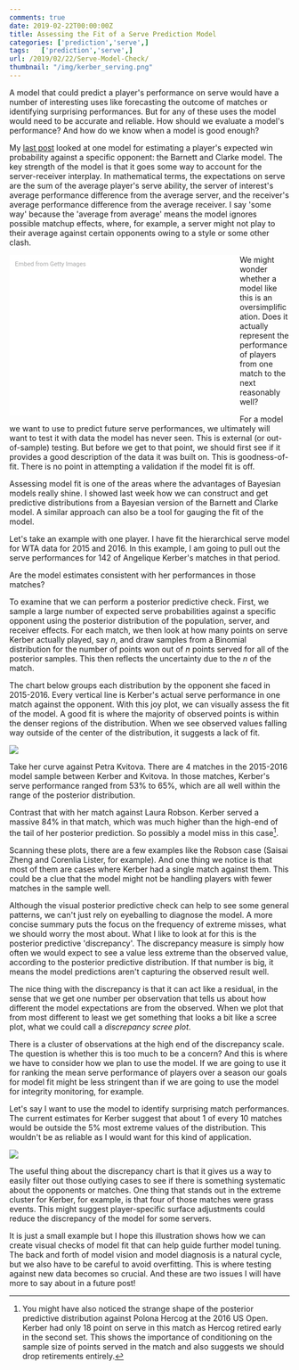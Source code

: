 ```yaml
---
comments: true
date: 2019-02-22T00:00:00Z
title: Assessing the Fit of a Serve Prediction Model 
categories: ['prediction','serve',]
tags:   ['prediction','serve',]
url: /2019/02/22/Serve-Model-Check/
thumbnail: "/img/kerber_serving.png"
---
```


A model that could predict a player's performance on serve would have a number of interesting uses like forecasting the outcome of matches or identifying surprising performances. But for any of these uses the model would need to be accurate and reliable. How should we evaluate a model's performance? And how do we know when a model is good enough?

<!--more-->

My [last post](http://on-the-t.com/2019/02/15/serve-prediction-interval/) looked at one model for estimating a player's expected win probability against a specific opponent: the Barnett and Clarke model. The key strength of the model is that it goes some way to account for the server-receiver interplay. In mathematical terms, the expectations on serve are the sum of the average player's serve ability, the server of interest's average performance difference from the average server, and the receiver's average performance difference from the average receiver. I say 'some way' because the 'average from average' means the model ignores possible matchup effects, where, for example, a server might not play to their average against certain opponents owing to a style or some other clash. 

<div class="getty embed image" style="background-color:#fff;display:inline-block;font-family:Roboto,sans-serif;color:#a7a7a7;font-size:11px;width:100%;max-width:394px;float:left;padding:2%;"><div style="padding:0;margin:0;text-align:left;"><a href="http://www.gettyimages.com.au/detail/966114816" target="_blank" style="color:#a7a7a7;text-decoration:none;font-weight:normal !important;border:none;display:inline-block;">Embed from Getty Images</a></div><div style="overflow:hidden;position:relative;height:0;padding:64.98316% 0 0 0;width:100%;"><iframe src="//embed.gettyimages.com/embed/966114816?et=e_DkQoVBSSdLvZNccGOLkQ&tld=com.au&sig=HpeIwstH5s9g4797xbpUjh4zcYgey44j9LFCr80C_Vs=&caption=true&ver=1" scrolling="no" frameborder="0" width="594" height="386" style="display:inline-block;position:absolute;top:0;left:0;width:100%;height:100%;margin:0;"></iframe></div></div>

We might wonder whether a model like this is an oversimplification. Does it actually represent the performance of players from one match to the next reasonably well?

For a model we want to use to predict future serve performances, we ultimately will want to test it with data the model has never seen. This is external (or out-of-sample) testing. But before we get to that point, we should first see if it provides a good description of the data it was built on. This is goodness-of-fit. There is no point in attempting a validation if the model fit is off. 

Assessing model fit is one of the areas where the advantages of Bayesian models really shine. I showed last week how we can construct and get predictive distributions from a Bayesian version of the Barnett and Clarke model. A similar approach can also be a tool for gauging the fit of the model. 

Let's take an example with one player. I have fit the hierarchical serve model for WTA data for 2015 and 2016. In this example, I am going to pull out the serve performances for 142 of Angelique Kerber's matches in that period. 

Are the model estimates consistent with her performances in those matches?

To examine that we can perform a posterior predictive check. First, we sample a large number of expected serve probabilities against a specific opponent using the posterior distribution of the population, server, and receiver effects. For each match, we then look at how many points on serve Kerber actually played, say $n$,  and draw samples from a Binomial distribution for the number of points won out of $n$ points served for all of the posterior samples. This then reflects the uncertainty due to the $n$ of the match.

The chart below groups each distribution by the opponent she faced in 2015-2016. Every vertical line is Kerber's actual serve performance in one match against the opponent. With this joy plot, we can visually assess the fit of the model. A good fit is where the majority of observed points is within the denser regions of the distribution. When we see observed values falling way outside of the center of the distribution, it suggests a lack of fit.  

<div>
<img src="/img/kerber_serve_2015_2016.png"
</div>


Take her curve against Petra Kvitova. There are 4 matches in the 2015-2016 model sample between Kerber and Kvitova. In those matches, Kerber's serve performance ranged from 53% to 65%, which are all well within the range of the posterior distribution. 

Contrast that with her match against Laura Robson. Kerber served a massive 84% in that match, which was much higher than the high-end of the tail of her posterior prediction. So possibly a model miss in this case[^1].

Scanning these plots, there are a few examples like the Robson case (Saisai Zheng and Corenlia Lister, for example). And one thing we notice is that most of them are cases where Kerber had a single match against them. This could be a clue that the model might not be handling players with fewer matches in the sample well. 

Although the visual posterior predictive check can help to see some general patterns, we can't just rely on eyeballing to diagnose the model. A more concise summary puts the focus on the frequency of extreme misses, what we should worry the most about. What I like to look at for this is the posterior predictive 'discrepancy'. The discrepancy measure is simply how often we would expect to see a value less extreme than the observed value, according to the posterior predictive distribution. If that number is big, it means the model predictions aren't capturing the observed result well.

The nice thing with the discrepancy is that it can act like a residual, in the sense that we get one number per observation that tells us about how different the model expectations are from the observed. When we plot that from most different to least we get something that looks a bit like a scree plot, what we could call a _discrepancy scree plot_.

There is a cluster of observations at the high end of the discrepancy scale. The question is whether this is too much to be a concern? And this is where we have to consider how we plan to use the model. If we are going to use it for ranking the mean serve performance of players over a season our goals for model fit might be less stringent than if we are going to use the model for integrity monitoring, for example. 

Let's say I want to use the model to identify surprising match performances. The current estimates for Kerber suggest that about 1 of every 10 matches would be outside the 5% most extreme values of the distribution. This wouldn't be as reliable as I would want for this kind of application.

<div>
<img src="/img/kerber_serve_2015_2016_2.png"
</div>

The useful thing about the discrepancy chart is that it gives us a way to easily filter out those outlying cases to see if there is something systematic about the opponents or matches. One thing that stands out in the extreme cluster for Kerber, for example, is that four of those matches were grass events. This might suggest player-specific surface adjustments could reduce the discrepancy of the model for some servers.

It is just a small example but I hope this illustration shows how we can create visual checks of model fit that can help guide further model tuning. The back and forth of model vision and model diagnosis is a natural cycle, but we also have to be careful to avoid overfitting. This is where testing against new data becomes so crucial. And these are two issues I will have more to say about in a future post!


[^1]: You might have also noticed the strange shape of the posterior predictive distribution against Polona Hercog at the 2016 US Open. Kerber had only 18 point on serve in this match as Hercog retired early in the second set. This shows the importance of conditioning on the sample size of points served in the match and also suggests we should drop retirements entirely. 









